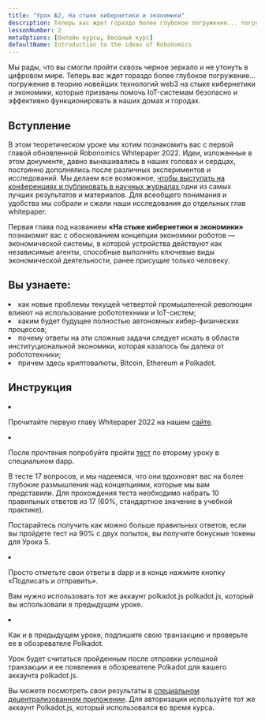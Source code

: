 ```yaml
---
title: "Урок №2, На стыке кибернетики и экономики"
description: Теперь вас ждет гораздо более глубокое погружение... погружение в теорию новейших технологий web3 на стыке кибернетики и экономики, которые призваны помочь IoT-системам безопасно и эффективно функционировать в наших домах и городах.
lessonNumber: 2
metaOptions: [Онлайн курсы, Вводный курс]
defaultName: Introduction to the ideas of Robonomics
---
```


Мы рады, что вы смогли пройти сквозь черное зеркало и не утонуть в цифровом мире. Теперь вас ждет гораздо более глубокое погружение... погружение в теорию новейших технологий web3 на стыке кибернетики и экономики, которые призваны помочь IoT-системам безопасно и эффективно функционировать в наших домах и городах.


## Вступление

В этом теоретическом уроке мы хотим познакомить вас с первой главой обновленной Robonomics Whitepaper 2022. Идеи, изложенные в этом документе, давно вынашивались в наших головах и сердцах, постоянно дополнялись после различных экспериментов и исследований. Мы делаем все возможное, [чтобы выступать на конференциях и публиковать в научных журналах ](https://robonomics.network/papers/) одни из самых лучших результатов и материалов. Для всеобщего понимания и удобства мы собрали и сжали наши исследования до отдельных глав whitepaper.

Первая глава под названием **«На стыке кибернетики и экономики»** познакомит вас с обоснованием концепции экономики роботов — экономической системы, в которой устройства действуют как независимые агенты, способные выполнять ключевые виды экономической деятельности, ранее присущие только человеку.


## Вы узнаете:

<List>

<li>
как новые проблемы текущей четвертой промышленной революции влияют на использование робототехники и IoT-систем;
</li>

<li>
каким будет будущее полностью автономных кибер-физических процессов;
</li>

<li>
почему ответы на эти сложные задачи следует искать в области институциональной экономики, которая казалось бы далека от робототехники;
</li>

<li>
причем здесь криптовалюты, Bitcoin, Ethereum и Polkadot.
</li>

</List>

## Инструкция

<List type="numbers">

<li>

Прочитайте первую главу Whitepaper 2022 на нашем [сайте](https://robonomics.network/vision/).

</li>

<li>

После прочтения попробуйте пройти [тест](https://lesson2.robonomics.academy/#/) по второму уроку в специальном dapp. 

В тесте 17 вопросов, и мы надеемся, что они вдохновят вас на более глубокие размышления над концепциями, которые мы вам представили. Для прохождения теста необходимо набрать 10 правильных ответов из 17 (60%, стандартное значение в учебной практике).

Постарайтесь получить как можно больше правильных ответов, если вы пройдете тест на 90% с двух попыток, вы получите бонусные токены для Урока 5.

</li>

<li>

Просто отметьте свои ответы в dapp и в конце нажмите кнопку «Подписать и отправить».

Вам нужно использовать тот же аккаунт polkadot.js polkadot.js, который вы использовали в предыдущем уроке. 

</li>

<li>

Как и в предыдущем уроке, подпишите свою транзакцию и проверьте ее в обозревателе Polkadot.

</li>
</List>


<Result>

Урок будет считаться пройденным после отправки успешной транзакции и ее появления в обозревателе Polkadot для вашего аккаунта polkadot.js.

Вы можете посмотреть свои результаты в [специальном децентрализованном приложении](https://lk.robonomics.academy/). Для авторизации используйте тот же аккаунт Polkadot.js, который использовался во время курса.

</Result>